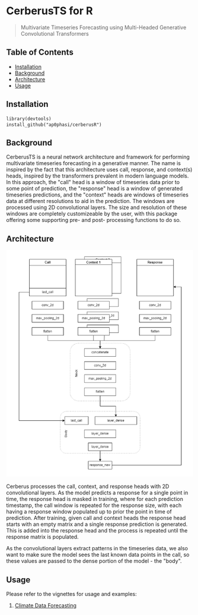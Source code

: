 # CerberusTS for R
> Multivariate Timeseries Forecasting using Multi-Headed Generative Convolutional Transformers

## Table of Contents
* [Installation](#install)
* [Background](#background)
* [Architecture](#architecture)
* [Usage](#usage)

## Installation
```
library(devtools)
install_github("ap0phasi/cerberusR")
```

## Background

CerberusTS is a neural network architecture and framework for performing multivariate timeseries forecasting in a generative manner. 
The name is inspired by the fact that this architecture uses call, response, and context(s) heads, inspired by the transformers 
prevalent in modern language models. In this approach, the "call" head is a window of timeseries data prior to some point of prediction,
the "response" head is a window of generated timeseries predictions, and the "context" heads are windows of timeseries data at different
resolutions to aid in the prediction. The windows are processed using 2D convolutional layers. The size and resolution of these windows 
are completely customizeable by the user, with this package offering some supporting pre- and post- processing functions to do so. 

## Architecture

![CerberusTS Architecture](https://github.com/ap0phasi/cerberusR/blob/main/img/cerberusTS_architecture.png?raw=true)

Cerberus processes the call, context, and response heads with 2D convolutional layers. As the model predicts a response for a single
point in time, the response head is masked in training, where for each prediction timestamp, the call window is repeated for the response 
size, with each having a response window populated up to prior the point in time of prediction. After training, given call and context heads
the response head starts with an empty matrix and a single response prediction is generated. This is added into the response head and the 
process is repeated until the response matrix is populated. 

As the convolutional layers extract patterns in the timeseries data, we also want to make sure the model sees the last known data points in
the call, so these values are passed to the dense portion of the model - the "body". 

## Usage
Please refer to the vignettes for usage and examples:

1. [Climate Data Forecasting]

[Climate Data Forecasting]: http://htmlpreview.github.io/?https://github.com/ap0phasi/cerberusR/blob/main/vignettes/climate_data_example.html
